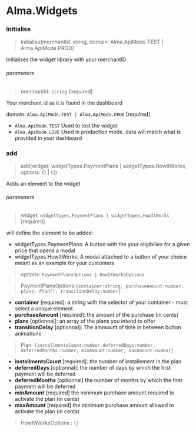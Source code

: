 # Alma.Widgets

### initialise

> initialise(merchantId: string, domain: Alma.ApiMode.TEST | Alma.ApiMode.PROD)

Initialises the widget library with your merchantID

###### parameters

> merchantId: `string` [required]

Your merchant id as it is found in the dashboard

domain: `Alma.ApiMode.TEST | Alma.ApiMode.PROD` [required]

- `Alma.ApiMode.TEST` Used to test the widget
- `Alma.ApiMode.LIVE` Used in production mode. data will match what is provided in your dashboard

### add

> add(widget: widgetTypes.PaymentPlans | widgetTypes.HowItWorks, options: {} | {})

Adds an element to the widget

###### parameters

> widget: `widgetTypes.PaymentPlans | widgetTypes.HowItWorks` [required]

will define the element to be added:

- widgetTypes.PaymentPlans: A button with the your eligibilies for a given price that opens a modal
- widgetTypes.HowItWorks: A modal attached to a button of your choice meant as an example for your customers

> options: `PaymentPlansOptions | HowItWorksOptions`

> PaymentPlansOptions:`{container:string, purchaseAmount:number, plans: Plan[], transitionDelay:number}`

- **container** [required]: a string with the selector of your container - must select a unique element
- **purchaseAmount** [required]: the amount of the purchase (in cents)
- **plans** [optionnal]: an array of the plans you intend to offer
- **transitionDelay** [optionnal]: The ammount of time in between button animations

> Plan: `{installmentsCount:number,deferredDays:number, deferredMonths:number, minAmount:number, maxAmount:number}`

- **installmentsCount** [required]: the number of installement in the plan
- **deferredDays** [optionnal]: the number of days by which the first payment will be deferred
- **deferredMonths** [optionnal] the number of months by which the first payment will be deferred
- **minAmount** [required] the minimum purchase amount required to activate the plan (in cents)
- **maxAmount** [required] the minimum purchase amount allowed to activate the plan (in cents)

> HowItWorksOptions : `{}`
